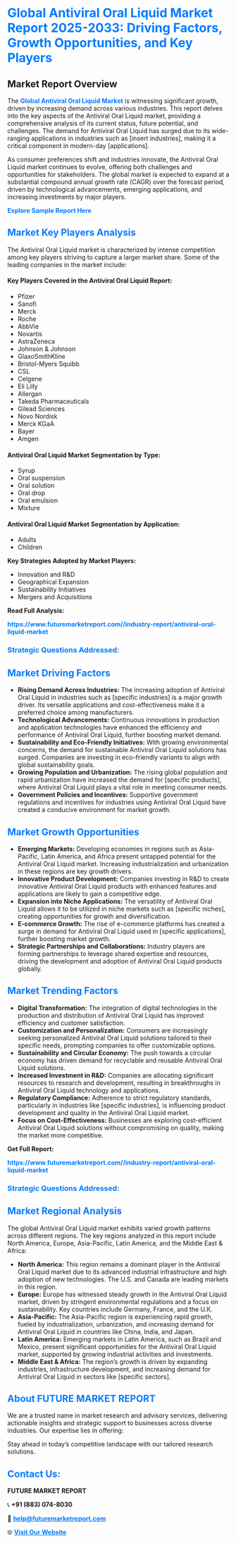 <h1 style="color: #007BFF;">Global Antiviral Oral Liquid Market Report 2025-2033: Driving Factors, Growth Opportunities, and Key Players</h1>

<section id="overview">
<h2>Market Report Overview</h2>
<p>The <a href="https://www.futuremarketreport.com//industry-report/antiviral-oral-liquid-market" style="color: #007BFF; text-decoration: none;"><strong>Global Antiviral Oral Liquid Market</strong></a> is witnessing significant growth, driven by increasing demand across various industries. This report delves into the key aspects of the Antiviral Oral Liquid market, providing a comprehensive analysis of its current status, future potential, and challenges. The demand for Antiviral Oral Liquid has surged due to its wide-ranging applications in industries such as [insert industries], making it a critical component in modern-day [applications].</p>
<p>As consumer preferences shift and industries innovate, the Antiviral Oral Liquid market continues to evolve, offering both challenges and opportunities for stakeholders. The global market is expected to expand at a substantial compound annual growth rate (CAGR) over the forecast period, driven by technological advancements, emerging applications, and increasing investments by major players.</p>
</section>

<section id="overview">
<p><a href="https://www.futuremarketreport.com//request-sample/reportId=78577" style="color: #007BFF; text-decoration: none;"><strong>Explore Sample Report Here</strong></a></p>
</section>

<section id="key-players">
<h2 style="color: #007BFF;">Market Key Players Analysis</h2>
<p>The Antiviral Oral Liquid market is characterized by intense competition among key players striving to capture a larger market share. Some of the leading companies in the market include:</p>
<h4>Key Players Covered in the Antiviral Oral Liquid Report:</h4>
<ul><li>Pfizer</li><li>Sanofi</li><li>Merck</li><li>Roche</li><li>AbbVie</li><li>Novartis</li><li>AstraZeneca</li><li>Johnson &amp; Johnson</li><li>GlaxoSmithKline</li><li>Bristol-Myers Squibb</li><li>CSL</li><li>Celgene</li><li>Eli Lilly</li><li>Allergan</li><li>Takeda Pharmaceuticals</li><li>Gilead Sciences</li><li>Novo Nordisk</li><li>Merck KGaA</li><li>Bayer</li><li>Amgen</li></ul>
<h4>Antiviral Oral Liquid Market Segmentation by Type:</h4>
<ul><li>Syrup</li><li>Oral suspension</li><li>Oral solution</li><li>Oral drop</li><li>Oral emulsion</li><li>Mixture</li></ul>

<h4>Antiviral Oral Liquid Market Segmentation by Application:</h4>
<ul><li>Adults</li><li>Children</li></ul>
<p><strong>Key Strategies Adopted by Market Players:</strong></p>
<ul>
<li>Innovation and R&D</li>
<li>Geographical Expansion</li>
<li>Sustainability Initiatives</li>
<li>Mergers and Acquisitions</li>
</ul>
</section>

<section>
<p><strong>Read Full Analysis: </strong></p><a href="https://www.futuremarketreport.com//industry-report/antiviral-oral-liquid-market" style="color: #007BFF; text-decoration: none;"><strong>https://www.futuremarketreport.com//industry-report/antiviral-oral-liquid-market</strong></a>
<h3 style="color: #007BFF;">Strategic Questions Addressed:</h3>
</section>

<section id="driving-factors">
<h2 style="color: #007BFF;">Market Driving Factors</h2>
<ul>
<li><strong>Rising Demand Across Industries:</strong> The increasing adoption of Antiviral Oral Liquid in industries such as [specific industries] is a major growth driver. Its versatile applications and cost-effectiveness make it a preferred choice among manufacturers.</li>
<li><strong>Technological Advancements:</strong> Continuous innovations in production and application technologies have enhanced the efficiency and performance of Antiviral Oral Liquid, further boosting market demand.</li>
<li><strong>Sustainability and Eco-Friendly Initiatives:</strong> With growing environmental concerns, the demand for sustainable Antiviral Oral Liquid solutions has surged. Companies are investing in eco-friendly variants to align with global sustainability goals.</li>
<li><strong>Growing Population and Urbanization:</strong> The rising global population and rapid urbanization have increased the demand for [specific products], where Antiviral Oral Liquid plays a vital role in meeting consumer needs.</li>
<li><strong>Government Policies and Incentives:</strong> Supportive government regulations and incentives for industries using Antiviral Oral Liquid have created a conducive environment for market growth.</li>
</ul>
</section>

<section id="growth-opportunities">
<h2 style="color: #007BFF;">Market Growth Opportunities</h2>
<ul>
<li><strong>Emerging Markets:</strong> Developing economies in regions such as Asia-Pacific, Latin America, and Africa present untapped potential for the Antiviral Oral Liquid market. Increasing industrialization and urbanization in these regions are key growth drivers.</li>
<li><strong>Innovative Product Development:</strong> Companies investing in R&D to create innovative Antiviral Oral Liquid products with enhanced features and applications are likely to gain a competitive edge.</li>
<li><strong>Expansion into Niche Applications:</strong> The versatility of Antiviral Oral Liquid allows it to be utilized in niche markets such as [specific niches], creating opportunities for growth and diversification.</li>
<li><strong>E-commerce Growth:</strong> The rise of e-commerce platforms has created a surge in demand for Antiviral Oral Liquid used in [specific applications], further boosting market growth.</li>
<li><strong>Strategic Partnerships and Collaborations:</strong> Industry players are forming partnerships to leverage shared expertise and resources, driving the development and adoption of Antiviral Oral Liquid products globally.</li>
</ul>
</section>

<section id="trending-factors">
<h2 style="color: #007BFF;">Market Trending Factors</h2>
<ul>
<li><strong>Digital Transformation:</strong> The integration of digital technologies in the production and distribution of Antiviral Oral Liquid has improved efficiency and customer satisfaction.</li>
<li><strong>Customization and Personalization:</strong> Consumers are increasingly seeking personalized Antiviral Oral Liquid solutions tailored to their specific needs, prompting companies to offer customizable options.</li>
<li><strong>Sustainability and Circular Economy:</strong> The push towards a circular economy has driven demand for recyclable and reusable Antiviral Oral Liquid solutions.</li>
<li><strong>Increased Investment in R&D:</strong> Companies are allocating significant resources to research and development, resulting in breakthroughs in Antiviral Oral Liquid technology and applications.</li>
<li><strong>Regulatory Compliance:</strong> Adherence to strict regulatory standards, particularly in industries like [specific industries], is influencing product development and quality in the Antiviral Oral Liquid market.</li>
<li><strong>Focus on Cost-Effectiveness:</strong> Businesses are exploring cost-efficient Antiviral Oral Liquid solutions without compromising on quality, making the market more competitive.</li>
</ul>
</section>

<section>
<p><strong>Get Full Report: </strong></p><a href="https://www.futuremarketreport.com//industry-report/antiviral-oral-liquid-market" style="color: #007BFF; text-decoration: none;"><strong>https://www.futuremarketreport.com//industry-report/antiviral-oral-liquid-market</strong></a>
<h3 style="color: #007BFF;">Strategic Questions Addressed:</h3>
</section>


<section id="regional-analysis">
<h2 style="color: #007BFF;">Market Regional Analysis</h2>
<p>The global Antiviral Oral Liquid market exhibits varied growth patterns across different regions. The key regions analyzed in this report include North America, Europe, Asia-Pacific, Latin America, and the Middle East & Africa:</p>
<ul>
<li><strong>North America:</strong> This region remains a dominant player in the Antiviral Oral Liquid market due to its advanced industrial infrastructure and high adoption of new technologies. The U.S. and Canada are leading markets in this region.</li>
<li><strong>Europe:</strong> Europe has witnessed steady growth in the Antiviral Oral Liquid market, driven by stringent environmental regulations and a focus on sustainability. Key countries include Germany, France, and the U.K.</li>
<li><strong>Asia-Pacific:</strong> The Asia-Pacific region is experiencing rapid growth, fueled by industrialization, urbanization, and increasing demand for Antiviral Oral Liquid in countries like China, India, and Japan.</li>
<li><strong>Latin America:</strong> Emerging markets in Latin America, such as Brazil and Mexico, present significant opportunities for the Antiviral Oral Liquid market, supported by growing industrial activities and investments.</li>
<li><strong>Middle East & Africa:</strong> The region’s growth is driven by expanding industries, infrastructure development, and increasing demand for Antiviral Oral Liquid in sectors like [specific sectors].</li>
</ul>
</section>

<footer>
<h2 style="color: #007BFF;">About FUTURE MARKET REPORT</h2>
<p>We are a trusted name in market research and advisory services, delivering actionable insights and strategic support to businesses across diverse industries. Our expertise lies in offering:</p>

<p>Stay ahead in today’s competitive landscape with our tailored research solutions.</p>

<h2 style="color: #007BFF;">Contact Us:</h2>
<p><strong>FUTURE MARKET REPORT</strong></p>
<p>📞 <strong>+91 (883) 074-8030</strong></p>
<p>📧 <strong><a href="mailto:help@futuremarketreport.com" style="color: #007BFF;">help@futuremarketreport.com</a></strong></p>
<p>🌐 <strong><a href="https://www.futuremarketreport.com/" style="color: #007BFF;">Visit Our Website</a></strong></p>
</footer>
